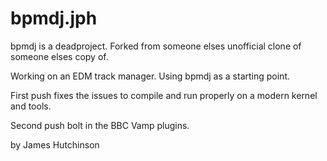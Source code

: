 # bpmdj.jph
bpmdj is a deadproject.  Forked from someone elses unofficial clone of someone elses copy of.

Working on an EDM track manager.  Using bpmdj as a starting point.

First push fixes the issues to compile and run properly on a modern kernel and tools.

Second push bolt in the BBC Vamp plugins.

by James Hutchinson
